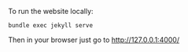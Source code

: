 

To run the website locally:

`bundle exec jekyll serve`

Then in your browser just go to http://127.0.0.1:4000/ 